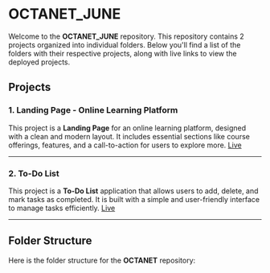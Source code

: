 # OCTANET_JUNE

Welcome to the **OCTANET_JUNE** repository. This repository contains 2 projects organized into individual folders. Below you'll find a list of the folders with their respective projects, along with live links to view the deployed projects.

## Projects

### 1. Landing Page - Online Learning Platform
This project is a **Landing Page** for an online learning platform, designed with a clean and modern layout. It includes essential sections like course offerings, features, and a call-to-action for users to explore more. [Live](https://s-olpb-16.netlify.app/)

---

### 2. To-Do List
This project is a **To-Do List** application that allows users to add, delete, and mark tasks as completed. It is built with a simple and user-friendly interface to manage tasks efficiently. [Live](https://s-todolist-16.netlify.app/)

---

## Folder Structure

Here is the folder structure for the **OCTANET** repository:

